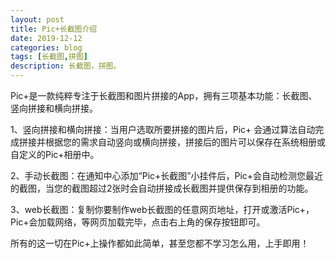 ```yaml
---
layout: post
title: Pic+长截图介绍
date: 2019-12-12
categories: blog
tags: [长截图,拼图]
description: 长截图，拼图。
---
```


Pic+是一款纯粹专注于长截图和图片拼接的App，拥有三项基本功能：长截图、竖向拼接和横向拼接。

1、竖向拼接和横向拼接：当用户选取所要拼接的图片后，Pic+ 会通过算法自动完成拼接并根据您的需求自动竖向或横向拼接，拼接后的图片可以保存在系统相册或自定义的Pic+相册中。

2、手动长截图：在通知中心添加“Pic+长截图”小挂件后，Pic+会自动检测您最近的截图，当您的截图超过2张时会自动拼接成长截图并提供保存到相册的功能。

3、web长截图：复制你要制作web长截图的任意网页地址，打开或激活Pic+，Pic+会加载网络，等网页加载完毕，点击右上角的保存按钮即可。

所有的这一切在Pic+上操作都如此简单，甚至您都不学习怎么用，上手即用！












